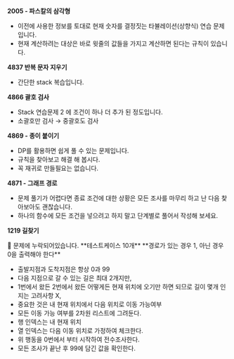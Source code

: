 **2005 - 파스칼의 삼각형**

- 이전에 사용한 정보를 토대로 현재 숫자를 결정짓는 타뷸레이션(상향식) 연습 문제입니다.
- 현재 계산하려는 대상은 바로 윗줄의 값들을 가지고 계산하면 된다는 규칙이 있습니다.


**4837 반복 문자 지우기**

- 간단한 stack 복습입니다.


**4866 괄호 검사**

- Stack 연습문제 2 에 조건이 하나 더 추가 된 정도입니다.
- 소괄호만 검사 → 중괄호도 검사


**4869 - 종이 붙이기**

- DP를 활용하면 쉽게 풀 수 있는 문제입니다.
- 규칙을 찾아보고 해결 해 봅시다.
- 꼭 재귀로 만들필요는 없습니다.

**4871 - 그래프 경로**

- 문제 풀기가 어렵다면 종료 조건에 대한 상황은 모든 조사를 마무리 하고 난 다음 찾아보아도 괜찮습니다.
- 하나의 함수에 모든 조건을 넣으려고 하지 말고 단계별로 풀어서 작성해 보세요.

**1219 길찾기**

<aside>
📌 문제에 누락되어있습니다.
**테스트케이스 10개**
**경로가 있는 경우 1, 아닌 경우 0을 출력해야 한다**
</aside>

- 출발지점과 도착지점은 항상 0과 99
- 다음 지점으로 갈 수 있는 길은 최대 2개지만,
- 1번에서 왔든 2번에서 왔든 어떻게든 현재 위치에 오기만 하면 되므로 길이 몇개 인지는 고려사항 X,
- 중요한 것은 내 현재 위치에서 다음 위치로 이동 가능여부
- 모든 이동 가능 여부를 2차원 리스트에 그려둔다.
- 행 인덱스는 내 현재 위치
- 열 인덱스는 다음 이동 위치로 가정하여 체크한다.
- 위 행동을 0번에서 부터 시작하여 전수조사한다.
- 모든 조사가 끝난 후 99에 담긴 값을 확인한다.